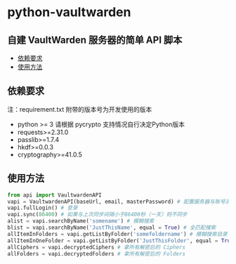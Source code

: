 # python-vaultwarden <!-- omit in toc -->
## 自建 VaultWarden 服务器的简单 API 脚本 <!-- omit in toc -->

- [依赖要求](#依赖要求)
- [使用方法](#使用方法)

## 依赖要求
注：requirement.txt 附带的版本号为开发使用的版本  
- python >= 3
  请根据 pycrypto 支持情况自行决定Python版本
- requests>=2.31.0
- passlib>=1.7.4
- hkdf>=0.0.3
- cryptography>=41.0.5

## 使用方法
```python
from api import VaultwardenAPI
vapi = VaultwardenAPI(baseUrl, email, masterPassword) # 配置服务器与账号消息
vapi.fullLogin() # 登录
vapi.sync(86400) # 如果与上次同步间隔小于86400秒（一天）则不同步
alist = vapi.searchByName('somename') # 模糊搜索
blist = vapi.searchByName('JustThisName', equal = True) # 全匹配搜索
allItemInFolders = vapi.getListByFolder('somefoldername') # 模糊搜索目录
allItemInOneFolder = vapi.getListByFolder('JustThisFolder', equal = True) # 全匹配目录
allCiphers = vapi.decryptedCiphers # 拿所有解密后的 Ciphers
allFolders = vapi.decryptedFolders # 拿所有解密后的 Folders
```